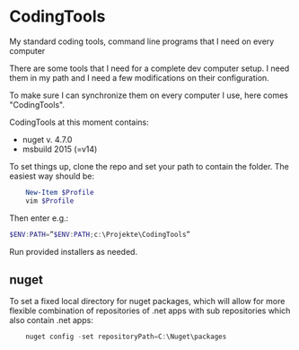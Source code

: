 # CodingTools
My standard coding tools, command line programs that I need on every computer

There are some tools that I need for a complete dev computer setup. 
I need them in my path and I need a few modifications on their configuration.

To make sure I can synchronize them on every computer I use, here comes "CodingTools".

CodingTools at this moment contains:
  - nuget v. 4.7.0
  - msbuild 2015 (=v14)
  
To set things up, clone the repo and set your path to contain the folder.
The easiest way should be: 
```powershell
	New-Item $Profile
	vim $Profile
```

Then enter e.g.:
```powershell
$ENV:PATH=”$ENV:PATH;c:\Projekte\CodingTools”
```

Run provided installers as needed.


## nuget

To set a fixed local directory for nuget packages, which will allow for more flexible 
combination of repositories of .net apps with sub repositories which also contain 
.net apps:

```powershell
	nuget config -set repositoryPath=C:\Nuget\packages
```

